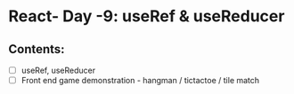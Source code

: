# React- Day -9: useRef & useReducer

## Contents:

-[ ] useRef, useReducer  
-[ ] Front end game demonstration - hangman / tictactoe / tile match
